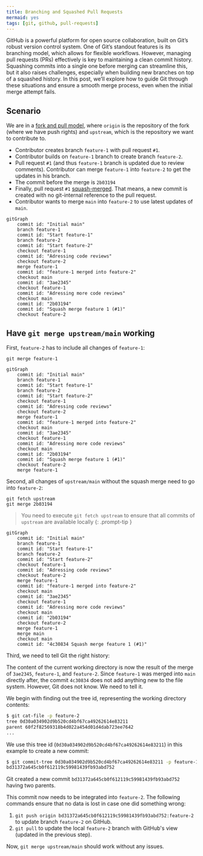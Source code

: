 ```yaml
---
title: Branching and Squashed Pull Requests
mermaid: yes
tags: [git, github, pull-requests]
---
```


GitHub is a powerful platform for open source collaboration, built on Git’s robust version control system.
One of Git’s standout features is its branching model, which allows for flexible workflows.
However, managing pull requests (PRs) effectively is key to maintaining a clean commit history.
Squashing commits into a single one before merging can streamline this, but it also raises challenges, especially when building new branches on top of a squashed history.
In this post, we’ll explore how to guide Git through these situations and ensure a smooth merge process, even when the initial merge attempt fails.

## Scenario

We are in a [fork and pull model](https://docs.github.com/en/pull-requests/collaborating-with-pull-requests/getting-started/about-collaborative-development-models), where `origin` is the repository of the fork (where we have push rights) and `upstream`, which is the repository we want to contribute to.

- Contributor creates branch `feature-1` with pull request `#1`.
- Contributor builds on `feature-1` branch to create branch `feature-2`.
- Pull request `#1` (and thus `feature-1` branch is updated due to review comments). Contributor can merge `feature-1` into `feature-2` to get the updates in his branch.
- The commit before the merge is `2b03194`
- Finally, pull request `#1` [squash-merged](https://docs.github.com/en/pull-requests/collaborating-with-pull-requests/incorporating-changes-from-a-pull-request/about-pull-request-merges#squash-and-merge-your-commits). That means, a new commit is created with no git-internal reference to the pull request.
- Contributor wants to merge `main` into  `feature-2` to use latest updates of `main`.

```mermaid
gitGraph
    commit id: "Initial main"
    branch feature-1
    commit id: "Start feature-1"
    branch feature-2
    commit id: "Start feature-2"
    checkout feature-1
    commit id: "Adressing code reviews"
    checkout feature-2
    merge feature-1
    commit id: "feature-1 merged into feature-2"
    checkout main
    commit id: "3ae2345"
    checkout feature-1
    commit id: "Adressing more code reviews"
    checkout main
    commit id: "2b03194"
    commit id: "Squash merge feature 1 (#1)"
    checkout feature-2
```

## Have `git merge upstream/main` working

First, `feature-2` has to include all changes of `feature-1`:

```terminal
git merge feature-1
```

```mermaid
gitGraph
    commit id: "Initial main"
    branch feature-1
    commit id: "Start feature-1"
    branch feature-2
    commit id: "Start feature-2"
    checkout feature-1
    commit id: "Adressing code reviews"
    checkout feature-2
    merge feature-1
    commit id: "feature-1 merged into feature-2"
    checkout main
    commit id: "3ae2345"
    checkout feature-1
    commit id: "Adressing more code reviews"
    checkout main
    commit id: "2b03194"
    commit id: "Squash merge feature 1 (#1)"
    checkout feature-2
    merge feature-1
```

Second, all changes of `upstream/main` without the squash merge need to go into `feature-2`:

```terminal
git fetch upstream
git merge 2b03194
```

> You need to execute `git fetch upstream` to ensure that all commits of `upstream` are available locally
{: .prompt-tip }

```mermaid
gitGraph
    commit id: "Initial main"
    branch feature-1
    commit id: "Start feature-1"
    branch feature-2
    commit id: "Start feature-2"
    checkout feature-1
    commit id: "Adressing code reviews"
    checkout feature-2
    merge feature-1
    commit id: "feature-1 merged into feature-2"
    checkout main
    commit id: "3ae2345"
    checkout feature-1
    commit id: "Adressing more code reviews"
    checkout main
    commit id: "2b03194"
    checkout feature-2
    merge feature-1
    merge main
    checkout main
    commit id: "4c30834 Squash merge feature 1 (#1)"
```

Third, we need to tell Git the right history:

The content of the current working directory is now the result of the merge of `3ae2345`, `feature-1`, and `feature-2`.
Since `feature-1` was merged into `main` directly after, the commit `4c30834` does not add anything new to the file system.
However, Git does not know.
We need to tell it.

We begin with finding out the tree id, representing the working directory contents:

```bash
$ git cat-file -p feature-2
tree 0d30a034902d9b520cd4bf67ca49262614e83211
parent 60f2f82569318b4d022a454d01d4dab723ee7642
...
```

We use this tree id (`0d30a034902d9b520cd4bf67ca49262614e83211`) in this example to create a new commit:

```bash
$ git commit-tree 0d30a034902d9b520cd4bf67ca49262614e83211 -p feature-1 -p 4c30834
bd31372a645cb0f612119c59981439fb93abd752
```

Git created a new commit `bd31372a645cb0f612119c59981439fb93abd752` having two parents.

This commit now needs to be integrated into `feature-2`.
The following commands ensure that no data is lost in case one did something wrong:

1. `git push origin bd31372a645cb0f612119c59981439fb93abd752:feature-2` to update branch `feature-2` on GitHub.
2. `git pull` to update the local `feature-2` branch with GitHub's view (updated in the previous step).

Now, `git merge upstream/main` should work without any issues.
